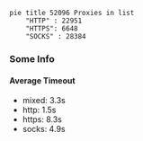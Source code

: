
```mermaid
pie title 52096 Proxies in list
    "HTTP" : 22951
    "HTTPS": 6648
    "SOCKS" : 28384
```

### Some Info
#### Average Timeout

- mixed: 3.3s
- http: 1.5s
- https: 8.3s
- socks: 4.9s